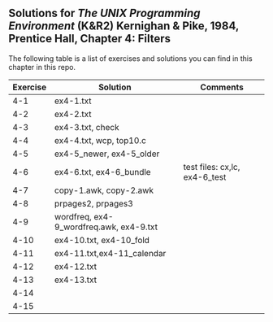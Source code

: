 ## Solutions for _The UNIX Programming Environment_ (K&R2) Kernighan & Pike, 1984, Prentice Hall, Chapter 4: Filters

The following table is a list of exercises and solutions you can find in this chapter in this repo.

|Exercise|Solution                      |Comments|
|--------|------------------------------|--------|
|4-1     |ex4-1.txt                     |        |
|4-2     |ex4-2.txt                     |        |
|4-3     |ex4-3.txt, check              |        |
|4-4     |ex4-4.txt, wcp, top10.c       |        |
|4-5     |ex4-5_newer, ex4-5_older      |        |
|4-6     |ex4-6.txt, ex4-6_bundle                              |test files: cx,lc, ex4-6_test        |
|4-7     |copy-1.awk, copy-2.awk        |        |
|4-8     |prpages2, prpages3            |        |
|4-9     |wordfreq, ex4-9_wordfreq.awk, ex4-9.txt|        |
|4-10    |ex4-10.txt, ex4-10_fold       |        |
|4-11	 |ex4-11.txt,ex4-11_calendar                              |        |
|4-12  	 |ex4-12.txt                              |        |
|4-13    |ex4-13.txt                    |        |
|4-14    |                              |        |
|4-15    |                              |        |



